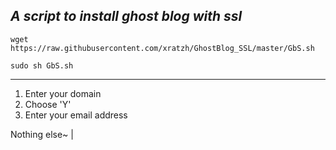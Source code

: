 *A script to install ghost blog with ssl*
------

```
wget https://raw.githubusercontent.com/xratzh/GhostBlog_SSL/master/GbS.sh  

sudo sh GbS.sh

```
------

1. Enter your domain
2. Choose 'Y'
3. Enter your email address
 
Nothing else~ |
